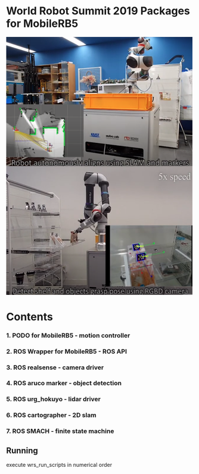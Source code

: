 # World Robot Summit 2019 Packages for MobileRB5

<a alt="indoor navigation" href="https://www.youtube.com/watch?v=6xdlTAI88cQ"><img src="/images/wrs_slam.png" align="left" width="500" ></a>

<img alt="marker_detection" src="/images/marker_Wrs.png" width="500">

# Contents
### 1. PODO for MobileRB5 - motion controller
### 2. ROS Wrapper for MobileRB5 - ROS API
### 3. ROS realsense - camera driver
### 4. ROS aruco marker - object detection
### 5. ROS urg_hokuyo - lidar driver
### 6. ROS cartographer - 2D slam
### 7. ROS SMACH - finite state machine

## Running

execute wrs_run_scripts in numerical order
